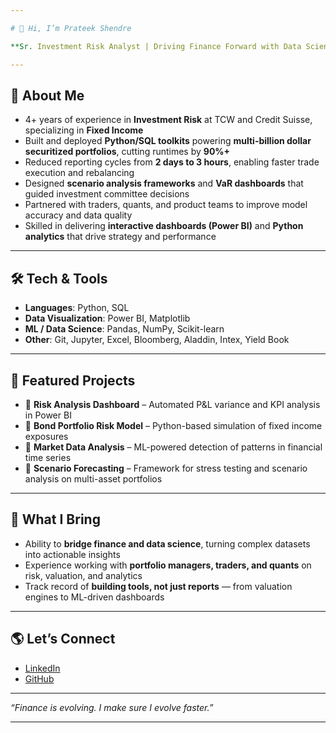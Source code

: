 ```yaml
---

# 👋 Hi, I’m Prateek Shendre

**Sr. Investment Risk Analyst | Driving Finance Forward with Data Science & ML**

---
```


## 🚀 About Me

* 4+ years of experience in **Investment Risk** at TCW and Credit Suisse, specializing in **Fixed Income**
* Built and deployed **Python/SQL toolkits** powering **multi-billion dollar securitized portfolios**, cutting runtimes by **90%+**
* Reduced reporting cycles from **2 days to 3 hours**, enabling faster trade execution and rebalancing
* Designed **scenario analysis frameworks** and **VaR dashboards** that guided investment committee decisions
* Partnered with traders, quants, and product teams to improve model accuracy and data quality
* Skilled in delivering **interactive dashboards (Power BI)** and **Python analytics** that drive strategy and performance

---

## 🛠️ Tech & Tools

* **Languages**: Python, SQL
* **Data Visualization**: Power BI, Matplotlib
* **ML / Data Science**: Pandas, NumPy, Scikit-learn
* **Other**: Git, Jupyter, Excel, Bloomberg, Aladdin, Intex, Yield Book

---

## 📂 Featured Projects

* 🔹 **Risk Analysis Dashboard** – Automated P\&L variance and KPI analysis in Power BI
* 🔹 **Bond Portfolio Risk Model** – Python-based simulation of fixed income exposures
* 🔹 **Market Data Analysis** – ML-powered detection of patterns in financial time series
* 🔹 **Scenario Forecasting** – Framework for stress testing and scenario analysis on multi-asset portfolios

---

## 🎯 What I Bring

* Ability to **bridge finance and data science**, turning complex datasets into actionable insights
* Experience working with **portfolio managers, traders, and quants** on risk, valuation, and analytics
* Track record of **building tools, not just reports** — from valuation engines to ML-driven dashboards

---

## 🌎 Let’s Connect

* [LinkedIn](https://www.linkedin.com/in/prateek-shendre/)
* [GitHub](https://github.com/prateekshendre)

---

*“Finance is evolving. I make sure I evolve faster.”*

---
